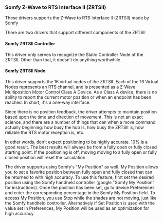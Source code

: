### Somfy Z-Wave to RTS Interface II (ZRTSII)

These drivers supports the Z-Wave to RTS Interface II (ZRTSII) made by Somfy

There are two drivers that support different components of the ZRTSII

#### Somfy ZRTSII Controller

This driver only serves to recognize the Static Controller Node of the ZRTSII. Other than that, it doesn't do anything worthwhile.

#### Somfy ZRTSII Node

This driver supports the 16 virtual nodes of the ZRTSII. Each of the 16 Virtual Nodes represents an RTS channel, and is presented as a Z-Wave Multiposition Motor Control Class A Device. As a Class A device, there is no ability to report the current motor position or when an endpoint has been reached. In short, it's a one-way interface.

Since there is no position feedback, the driver attempts to maintain position based upon the time and direction of movement. This is not an exact science, and there are a number of things that can when a move command actually beginning: how busy the hub is, how busy the ZRTSII is, how reliable the RTS motor reception is, etc. 

In other words, don't expect positioning to be highly accurate. 10% is a good result. The best results will always be from a fully open or fully closed starting point. If the positioning is off, moving moving to a fully open or fully closed position will reset the calculation.

The driver supports using Somfy's "My Position" as well. My Position allows you to set a favorite position between fully open and fully closed that can be returned to with high accuracy. To use this feature, first set the desired position using the Somfy handheld controller (google "Somfy My Position" for instructions). Once the position has been set, go to device Preferences and enter the corresponding percentage in the Somfy My Position field. To access My Position, you use Stop while the shades are not moving, just like the Somfy handheld controller. Alternatively if Set Position is used with the value set in Preferences, My Position will be used as an optimization for high accuracy.
